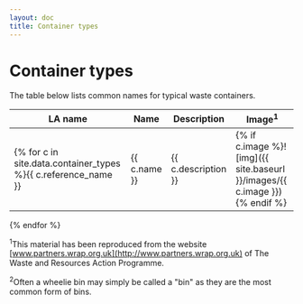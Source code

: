 ```yaml
---
layout: doc
title: Container types
---
```


# Container types

The table below lists common names for typical waste containers.

LA name | Name  | Description | Image<sup>1</sup>
--------|-------|------------ |------------------
{% for c in site.data.container_types %}{{ c.reference_name }} | {{ c.name }} | {{ c.description }} | {% if c.image %}![img]({{ site.baseurl }}/images/{{ c.image }}){% endif %}
{% endfor %}


<sup>1</sup>This material has been reproduced from the website [www.partners.wrap.org.uk](http://www.partners.wrap.org.uk) of The Waste and Resources Action Programme.

<sup>2</sup>Often a wheelie bin may simply be called a "bin" as they are the most common form of bins.

